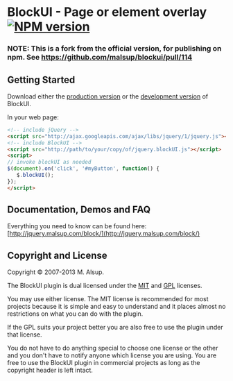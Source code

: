 # BlockUI - Page or element overlay  [![NPM version][npm-image]][npm-url]

### NOTE: This is a fork from the official version, for publishing on npm. See https://github.com/malsup/blockui/pull/114

## Getting Started
Download either the [production version][min] or the [development version][max] of BlockUI.

[min]: http://malsup.github.com/min/jquery.blockUI.min.js
[max]: http://malsup.github.com/jquery.blockUI.js

In your web page:

```html
<!-- include jQuery -->
<script src="http://ajax.googleapis.com/ajax/libs/jquery/1/jquery.js"></script>
<!-- include BlockUI -->
<script src="http://path/to/your/copy/of/jquery.blockUI.js"></script>
<script>
// invoke blockUI as needed
$(document).on('click', '#myButton', function() {
   $.blockUI();
});
</script>
```

## Documentation, Demos and FAQ
Everything you need to know can be found here:
[http://jquery.malsup.com/block/](http://jquery.malsup.com/block/)


## Copyright and License
Copyright &copy; 2007-2013 M. Alsup.

The BlockUI plugin is dual licensed under the [MIT](http://malsup.github.com/mit-license.txt) and [GPL](http://malsup.github.com/gpl-license-v2.txt) licenses.

You may use either license.  The MIT license is recommended for most projects because it is simple and easy to understand and it places almost no restrictions on what you can do with the plugin.

If the GPL suits your project better you are also free to use the plugin under that license.

You do not have to do anything special to choose one license or the other and you don't have to notify anyone which license you are using. You are free to use the BlockUI plugin in commercial projects as long as the copyright header is left intact.

[npm-url]: https://www.npmjs.com/package/block-ui/
[npm-image]: http://img.shields.io/npm/v/block-ui.svg
